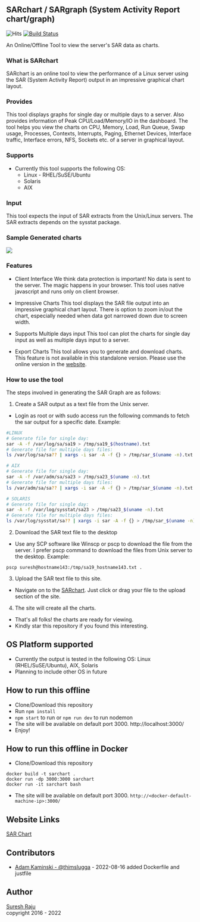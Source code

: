 ## SARchart / SARgraph (System Activity Report chart/graph) 
![Hits](https://hits.seeyoufarm.com/api/count/incr/badge.svg?url=https%3A%2F%2Fgithub.com%2Fsargraph%2Fsargraph.github.io&count_bg=%2379C83D&title_bg=%23555555&icon=&icon_color=%23E7E7E7&title=Hits&edge_flat=false) [![Build Status](https://travis-ci.com/sargraph/sargraph.github.io.svg?branch=master)](https://travis-ci.com/sargraph/sargraph.github.io)

An Online/Offline Tool to view the server's SAR data as charts.

### What is SARchart
SARchart is an online tool to view the performance of a Linux server using the SAR (System Activity Report) output in an impressive graphical chart layout. 

### Provides
This tool displays graphs for single day or multiple days to a server. Also provides information of Peak CPU/Load/Memory/IO in the dashboard. The tool helps you view the charts on CPU, Memory, Load, Run Queue, Swap usage, Processes, Contexts, Interrupts, Paging, Ethernet Devices, Interface traffic, Interface errors, NFS, Sockets etc. of a server in graphical layout. 

### Supports
+ Currently this tool supports the following OS:
  - Linux - RHEL/SuSE/Ubuntu
  - Solaris
  - AIX
  
### Input
This tool expects the input of SAR extracts from the Unix/Linux servers. The SAR extracts depends on the sysstat package.

### Sample Generated charts
![](public/images/sargraph-samples.gif)

### Features

+ Client Interface
We think data protection is important! No data is sent to the server. The magic happens in your browser. This tool uses native javascript and runs only on client browser.

+ Impressive Charts
This tool displays the SAR file output into an impressive graphical chart layout. There is option to zoom in/out the chart, especially needed when data got narrowed down due to screen width.

+ Supports Multiple days input
This tool can plot the charts for single day input as well as multiple days input to a server.

+ Export Charts
This tool allows you to generate and download charts. This feature is not available in this standalone version. Please use the online version in the [website](https://sarchart.dotsuresh.com).


### How to use the tool

The steps involved in generating the SAR Graph are as follows:

1. Create a SAR output as a text file from the Unix server.
  + Login as root or with sudo access run the following commands to fetch the sar output for a specific date. Example:
  ```bash
  #LINUX
  # Generate file for single day:
  sar -A -f /var/log/sa/sa19 > /tmp/sa19_$(hostname).txt
  # Generate file for multiple days files:
  ls /var/log/sa/sa?? | xargs -i sar -A -f {} > /tmp/sar_$(uname -n).txt
  
  # AIX
  # Generate file for single day:
  sar -A -f /var/adm/sa/sa23 > /tmp/sa23_$(uname -n).txt
  # Generate file for multiple days files:
  ls /var/adm/sa/sa?? | xargs -i sar -A -f {} > /tmp/sar_$(uname -n).txt
  
  # SOLARIS
  # Generate file for single day:
  sar -A -f /var/log/sysstat/sa23 > /tmp/sa23_$(uname -n).txt
  # Generate file for multiple days files:
  ls /var/log/sysstat/sa?? | xargs -i sar -A -f {} > /tmp/sar_$(uname -n).txt
  ```
2. Download the SAR text file to the desktop
  + Use any SCP software like Winscp or pscp to download the file from the server. I prefer pscp command to download the files from Unix server to the desktop. Example:
  ```batch
  pscp suresh@hostname143:/tmp/sa19_hostname143.txt .
  ```
3. Upload the SAR text file to this site.
  + Navigate on to the [SARchart](https://sarchart.dotsuresh.com). Just click or drag your file to the upload section of the site.
4. The site will create all the charts.
  + That's all folks! the charts are ready for viewing. 
  + Kindly star this repository if you found this interesting.
  
## OS Platform supported
+ Currently the output is tested in the following OS: Linux (RHEL/SuSE/Ubuntu), AIX, Solaris
+ Planning to include other OS in future

## How to run this offline
- Clone/Download this repository
- Run `npm install`
- `npm start` to run or `npm run dev` to run nodemon
- The site will be available on default port 3000. http://localhost:3000/
- Enjoy!

## How to run this offline in Docker
- Clone/Download this repository
```docker
docker build -t sarchart .
docker run -dp 3000:3000 sarchart
docker run -it sarchart bash
```
- The site will be available on default port 3000. `http://<docker-default-machine-ip>:3000/`

## Website Links
[SAR Chart](https://sarchart.dotsuresh.com)

## Contributors
- [Adam Kaminski - @thimslugga](https://github.com/thimslugga) - 2022-08-16 added Dockerfile and justfile

## Author
[Suresh Raju](https://dotsuresh.com)<br>
copyright 2016 - 2022
